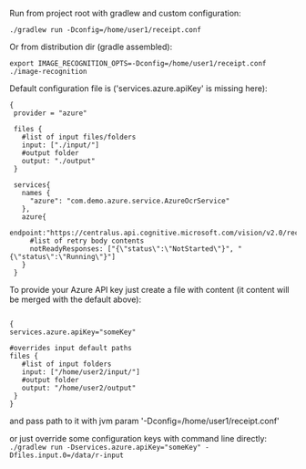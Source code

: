 Run from project root with gradlew and custom configuration:

`./gradlew run -Dconfig=/home/user1/receipt.conf`

Or from distribution dir (gradle assembled):

  `export IMAGE_RECOGNITION_OPTS=-Dconfig=/home/user1/receipt.conf`
  `./image-recognition`

Default configuration file is ('services.azure.apiKey' is missing here):

  ```
  {
   provider = "azure"

   files {
     #list of input files/folders
     input: ["./input/"]
     #output folder
     output: "./output"
   }

   services{
     names {
       "azure": "com.demo.azure.service.AzureOcrService"
     },
     azure{
       endpoint:"https://centralus.api.cognitive.microsoft.com/vision/v2.0/recognizeText"
       #list of retry body contents
       notReadyResponses: ["{\"status\":\"NotStarted\"}", "{\"status\":\"Running\"}"]
     }
   }

   ```

To provide your Azure API key just create a file with content (it content will be merged with the default above):

```

{
services.azure.apiKey="someKey"

#overrides input default paths
files {
   #list of input folders
   input: ["/home/user2/input/"]
   #output folder
   output: "/home/user2/output"
 }
}

```

and pass path to it with jvm param '-Dconfig=/home/user1/receipt.conf'

or just override some configuration keys with command line directly:
`./gradlew run -Dservices.azure.apiKey="someKey" -Dfiles.input.0=/data/r-input`
